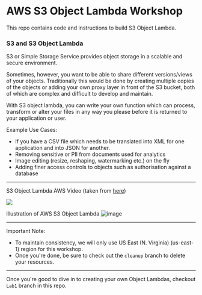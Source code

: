 # AWS S3 Object Lambda Workshop

This repo contains code and instructions to build S3 Object Lambda. 

### S3 and S3 Object Lambda
S3 or Simple Storage Service provides object storage in a scalable and secure environment. 

Sometimes, however, you want to be able to share different versions/views of your objects.  Traditionally this would be done by creating multiple copies of the objects or adding your own proxy layer in front of the S3 bucket, both of which are complex and difficult to develop and maintain.

With S3 object lambda, you can write your own function which can process, transform or alter your files in any way you please before it is returned to your application or user. 

Example Use Cases:
- If you have a CSV file which needs to be translated into XML for one application and into JSON for another. 
- Removing sensitive or PII from documents used for analytics
- Image editing (resize, reshaping, watermarking etc.) on the fly
- Adding finer access controls to objects such as authorisation against a database
 *** 

 S3 Object Lambda AWS Video (taken from [here](https://aws.amazon.com/s3/features/object-lambda/))

<a href="http://www.youtube.com/watch?feature=player_embedded&v=uTBgpK07E38" target="_blank"><img src="http://img.youtube.com/vi/uTBgpK07E38/0.jpg" /></a>

Illustration of AWS S3 Object Lambda
![image](https://d1.awsstatic.com/product-page-diagram_S3-Object-Lambda%402x.b5b78c632ed6d6145efb03ab6c338ac4375d1fdf.png)

*** 
Important Note:
- To maintain consistency, we will only use US East (N. Virginia) (us-east-1) region for this workshop. 
- Once you're done, be sure to check out the `cleanup` branch to delete your resources.

***
Once you're good to dive in to creating your own Object Lambdas, checkout `Lab1` branch in this repo.